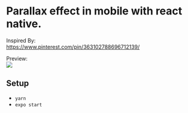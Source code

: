 # Parallax effect in mobile with react native.

Inspired By: <br>
https://www.pinterest.com/pin/363102788696712139/

Preview: <br>
<img src=".github/parallax.gif">

## Setup
* `yarn`
* `expo start`
